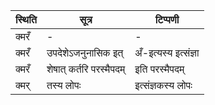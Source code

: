 | स्थिति | सूत्र | टिप्पणी |
| ----- | ------- | ------ |
| क्मरँ | - | - |
| क्मरँ | उपदेशेऽजनुनासिक इत् | अँ-इत्यस्य इत्संज्ञा |
| क्मरँ | शेषात् कर्तरि परस्मैपदम् | इति परस्मैपदम् |
| क्मर् | तस्य लोपः | इत्संज्ञकस्य लोपः |
